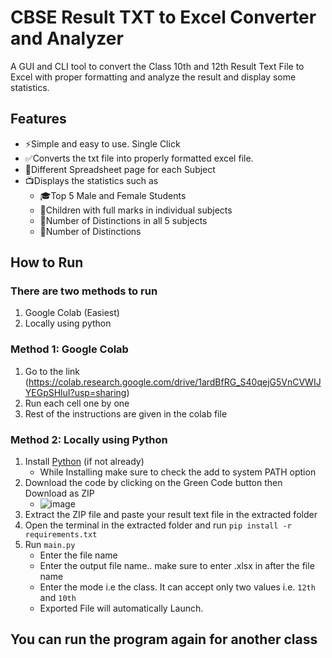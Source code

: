 # CBSE Result TXT to Excel Converter and Analyzer
A GUI and CLI tool to convert the Class 10th and 12th Result Text File to Excel with proper formatting and analyze the result and display some statistics.

## Features
* ⚡Simple and easy to use. Single Click
* ️✅Converts the txt file into properly formatted excel file.
* 🔢Different Spreadsheet page for each Subject
* 📺Displays the statistics such as 
  * 🎓Top 5 Male and Female Students
  * 💯Children with full marks in individual subjects
  * 📔Number of Distinctions in all 5 subjects
  * 📑Number of Distinctions

## How to Run

### There are two methods to run
1. Google Colab (Easiest)
2. Locally using python

### Method 1: Google Colab
1. Go to the link (https://colab.research.google.com/drive/1ardBfRG_S40qejG5VnCVWIJYEGpSHluI?usp=sharing)
2. Run each cell one by one
3. Rest of the instructions are given in the colab file

### Method 2: Locally using Python
1. Install [Python](https://www.python.org/downloads/) (if not already)
    * While Installing make sure to check the add to system PATH option
2. Download the code by clicking on the Green Code button then Download as ZIP
    * ![image](https://user-images.githubusercontent.com/87975651/188325450-7c2e950a-cd7a-4d07-b9c2-5f73a4e177a4.png)
4. Extract the ZIP file and paste your result text file in the extracted folder
5. Open the terminal in the extracted folder and run `pip install -r requirements.txt`
6. Run `main.py`
    * Enter the file name
    * Enter the output file name.. make sure to enter .xlsx in after the file name
    * Enter the mode i.e the class. It can accept only two values i.e. `12th` and `10th`
    * Exported File will automatically Launch.
  
## You can run the program again for another class
